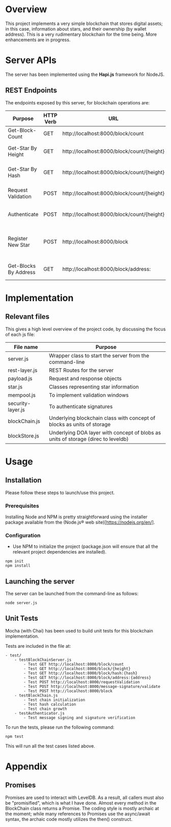 # Overview

This project implements a very simple blockchain that stores digital assets; in this case, information about stars, and their ownership (by wallet address). This is a very rudimentary blockchain for the time being. More enhancements are in progress.

# Server APIs
The server has been implemented using the **Hapi.js** framework for NodeJS.

## REST Endpoints

The endpoints exposed by this server, for blockchain operations are:

| Purpose  | HTTP Verb | URL | Request-Body | Expected-Response |
| ------------- | ---------- | --- | ---------------------- | --- |
| Get-Block-Count  | GET  |  http://localhost:8000/block/count |     | "{count}" |
| Get-Star By Height | GET  |  http://localhost:8000/block/count/{height} | | "{JSON-of-block-object}" |
| Get-Star By Hash | GET  |  http://localhost:8000/block/count/{height} | | "{JSON-of-block-object}" |
| Request Validation  | POST  |  http://localhost:8000/block/count/{height} | | "{JSON-of-block-object}" |
| Authenticate  | POST  |  http://localhost:8000/block/count/{height} | | "{JSON-of-block-object}" |
| Register New Star  | POST  | http://localhost:8000/block  | { "body" : "{<Star Record(Digital Asset) JSON>" } | |
| Get-Blocks By Address | GET  |  http://localhost:8000/block/address:<Address> | | "{JSON List of Blocks}" |

# Implementation

## Relevant files

This gives a high level overview of the project code, by discussing the focus of each js file:

 | File name        | Purpose  |
 | ---------        | -------  |
 | server.js        | Wrapper class to start the server from the command-line |
 | rest-layer.js    | REST Routes for the server |
 | payload.js       | Request and response objects |
 | star.js          | Classes representing star information |
 | mempool.js       | To implement validation windows |
 | security-layer.js| To authenticate signatures |
 | blockChain.js    | Underlying blockchain class with concept of blocks as units of storage |
 | blockStore.js    | Underlying DOA layer with concept of blobs as units of storage (direc to leveldb) |

# Usage

## Installation

Please follow these steps to launch/use this project.

### Prerequisites

Installing Node and NPM is pretty straightforward using the installer package available from the (Node.js® web site)[https://nodejs.org/en/].

### Configuration

- Use NPM to initialize the project (package.json will ensure that all the relevant project dependencies are installed).
```
npm init
npm install
```

## Launching the server

The server can be launched from the command-line as follows:

```
node server.js
```

## Unit Tests

Mocha (with Chai) has been used to build unit tests for this blockchain implementation.

Tests are included in the file at:
```
- test/
    - testBlockChainServer.js
        - Test GET http://localhost:8000/block/count
        - Test GET http://localhost:8000/block/{height}
        - Test GET http://localhost:8000/block/hash:{hash}
        - Test GET http://localhost:8000/block/address:{address}
        - Test POST http://localhost:8000/requestValidation
        - Test POST http://localhost:8000/message-signature/validate
        - Test POST http://localhost:8000/block
    - testBlockChain.js
        - Test chain initialization
        - Test hash calculation
        - Test chain growth
    - testAuthenticator.js
        - Test message signing and signature verification
```

To run the tests, please run the following command:
```
npm test
```
This will run all the test cases listed above.

# Appendix

## Promises

Promises are used to interact with LevelDB. As a result, all callers must also be "promisified", which is what I have done. Almost every method in the BlockChain class returns a Promise. The coding style is mostly archaic at the moment; while many references to Promises use the async/await syntax, the archaic code mostly utilizes the then() construct.

